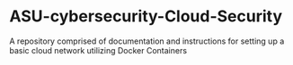 # ASU-cybersecurity-Cloud-Security
A repository comprised of documentation and instructions for setting up a basic cloud network utilizing Docker Containers
